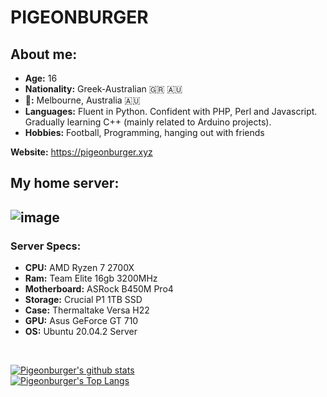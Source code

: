 # PIGEONBURGER

<h2>About me:</h2>

- **Age:** 16
- **Nationality:** Greek-Australian 🇬🇷 🇦🇺
- **📍:** Melbourne, Australia 🇦🇺
- **Languages:** Fluent in Python. Confident with PHP, Perl and Javascript. Gradually learning C++ (mainly related to Arduino projects).
- **Hobbies:** Football, Programming, hanging out with friends

**Website:** https://pigeonburger.xyz

<h2>My home server:<h2>

![image](https://user-images.githubusercontent.com/70826123/117432974-4becb700-af6e-11eb-916a-c66688f63aad.png)

<h3>Server Specs:</h3>

- **CPU:** AMD Ryzen 7 2700X
- **Ram:** Team Elite 16gb 3200MHz
- **Motherboard:** ASRock B450M Pro4
- **Storage:** Crucial P1 1TB SSD
- **Case:** Thermaltake Versa H22
- **GPU:** Asus GeForce GT 710
- **OS:** Ubuntu 20.04.2 Server


<br>


[![Pigeonburger's github stats](https://github-readme-stats.vercel.app/api?username=pigeonburger&show_icons=true&theme=dark)](https://github.com/anuraghazra/github-readme-stats)
<br>
[![Pigeonburger's Top Langs](https://github-readme-stats.vercel.app/api/top-langs/?username=pigeonburger&layout=compact&theme=dark)](https://github.com/anuraghazra/github-readme-stats)
